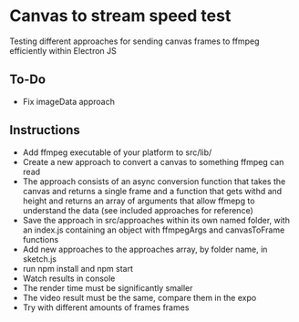# Canvas to stream speed test

Testing different approaches for sending canvas frames to ffmpeg efficiently within Electron JS

## To-Do

- Fix imageData approach

## Instructions

- Add ffmpeg executable of your platform to src/lib/
- Create a new approach to convert a canvas to something ffmpeg can read
- The approach consists of an async conversion function that takes the canvas and returns a single frame and a function that gets withd and height and returns an array of arguments that allow ffmepg to understand the data (see included approaches for reference)
- Save the approach in src/approaches within its own named folder, with an index.js containing an object with ffmpegArgs and canvasToFrame functions
- Add new approaches to the approaches array, by folder name, in sketch.js
- run npm install and npm start
- Watch results in console
- The render time must be significantly smaller
- The video result must be the same, compare them in the expo
- Try with different amounts of frames frames
